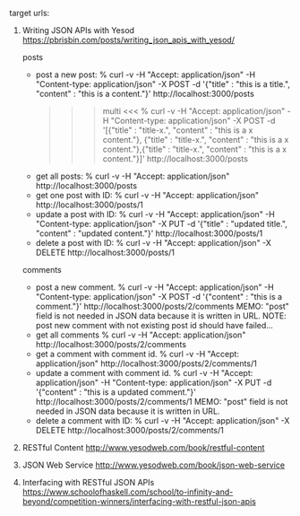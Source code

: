 target urls:
1. Writing JSON APIs with Yesod
   https://pbrisbin.com/posts/writing_json_apis_with_yesod/

   posts
   - post a new post:
     % curl -v -H "Accept: application/json" -H "Content-type: application/json" -X POST -d '{"title" : "this is a title.", "content" : "this is a content."}' http://localhost:3000/posts
     >>> multi <<<
     % curl -v -H "Accept: application/json" -H "Content-type: application/json" -X POST -d '[{"title" : "title-x.", "content" : "this is a x content."}, {"title" : "title-x.", "content" : "this is a x content."},{"title" : "title-x.", "content" : "this is a x content."}]' http://localhost:3000/posts
   - get all posts:
     % curl -v -H "Accept: application/json" http://localhost:3000/posts
   - get one post with ID:
     % curl -v -H "Accept: application/json" http://localhost:3000/posts/1
   - update a post with ID:
     % curl -v -H "Accept: application/json" -H "Content-type: application/json" -X PUT -d '{"title" : "updated title.", "content" : "updated content."}' http://localhost:3000/posts/1
   - delete a post with ID:
     % curl -v -H "Accept: application/json" -X DELETE http://localhost:3000/posts/1

   comments
   - post a new comment.
     % curl -v -H "Accept: application/json" -H "Content-type: application/json" -X POST -d '{"content" : "this is a comment."}' http://localhost:3000/posts/2/comments
     MEMO: "post" field is not needed in JSON data because it is written in URL.
     NOTE: post new comment with not existing post id should have failed...
   - get all comments
     % curl -v -H "Accept: application/json" http://localhost:3000/posts/2/comments
   - get a comment with comment id.
     % curl -v -H "Accept: application/json" http://localhost:3000/posts/2/comments/1
   - update a comment with comment id.
     % curl -v -H "Accept: application/json" -H "Content-type: application/json" -X PUT -d '{"content" : "this is a updated comment."}' http://localhost:3000/posts/2/comments/1
     MEMO: "post" field is not needed in JSON data because it is written in URL.
   - delete a comment with ID:
     % curl -v -H "Accept: application/json" -X DELETE http://localhost:3000/posts/2/comments/1


2. RESTful Content
   http://www.yesodweb.com/book/restful-content
3. JSON Web Service
   http://www.yesodweb.com/book/json-web-service
4. Interfacing with RESTful JSON APIs
   https://www.schoolofhaskell.com/school/to-infinity-and-beyond/competition-winners/interfacing-with-restful-json-apis


